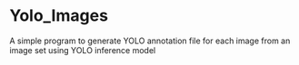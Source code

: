 # Yolo_Images
A simple program to generate YOLO annotation file for each image from an image set using YOLO inference model
